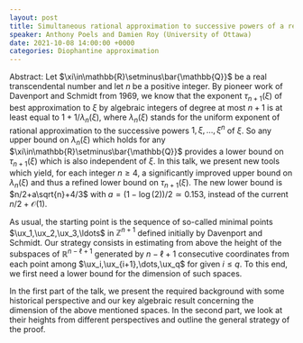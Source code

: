 ```yaml
---
layout: post
title: Simultaneous rational approximation to successive powers of a real number
speaker: Anthony Poels and Damien Roy (University of Ottawa)
date: 2021-10-08 14:00:00 +0000
categories: Diophantine approximation
---
```


Abstract: Let $\xi\in\mathbb{R}\setminus\bar{\mathbb{Q}}$ be a real transcendental number and let $n$ be a positive integer.  By pioneer work of Davenport 
and Schmidt from 1969, we know that the exponent $\tau_{n+1}(\xi)$ 
of best approximation to $\xi$ by algebraic integers of degree
at most $n+1$ is at least equal to $1+1/\lambda_n(\xi)$, where 
$\lambda_n(\xi)$ stands for the uniform exponent of rational
approximation to the successive powers $1,\xi,\dots,\xi^n$ 
of $\xi$.  So any upper bound on $\lambda_n(\xi)$ which holds 
for any $\xi\in\mathbb{R}\setminus\bar{\mathbb{Q}}$ provides a lower bound on 
$\tau_{n+1}(\xi)$ which is also independent of $\xi$.  In this talk, 
we present new tools which yield, for each integer $n\ge 4$, a
significantly improved upper bound on $\lambda_n(\xi)$ and thus
a refined lower bound on $\tau_{n+1}(\xi)$.  The new lower bound is
$n/2+a\sqrt{n}+4/3$ with $a=(1-\log(2))/2\simeq 0.153$, instead of the
current $n/2+\mathcal{O}(1)$.

As usual, the starting point is the sequence of so-called 
minimal points $\ux_1,\ux_2,\ux_3,\ldots$ in $\mathbb{Z}^{n+1}$ defined initially 
by Davenport and Schmidt. Our strategy consists in estimating from above 
the height of the subspaces of $\mathbb{R}^{n-\ell+1}$ generated by $n-\ell+1$ 
consecutive coordinates from each point among $\ux_i,\ux_{i+1},\dots,\ux_q$
for given $i\le q$.  To this end, we first need a lower bound for the 
dimension of such spaces.

In the first part of the talk, we present the required background with some historical perspective and our key algebraic result concerning the dimension of the above mentioned spaces. In the second part, we look at their heights from different 
perspectives and outline the general strategy of the proof.
